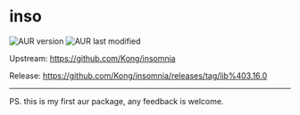 # inso

![AUR version](https://img.shields.io/aur/version/inso-bin) ![AUR last modified](https://img.shields.io/aur/last-modified/inso-bin)

Upstream: <https://github.com/Kong/insomnia>

Release: https://github.com/Kong/insomnia/releases/tag/lib%403.16.0

---

PS. this is my first aur package, any feedback is welcome.
